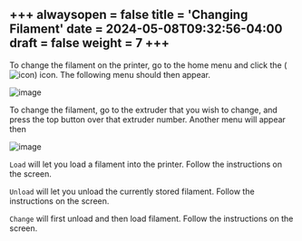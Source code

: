+++
alwaysopen = false
title = 'Changing Filament'
date = 2024-05-08T09:32:56-04:00
draft = false
weight = 7
+++
---

To change the filament on the printer, go to the home menu and click the (![icon](/images/screwup3.png)) icon. The following menu should then appear.

![image](/images/145.png)

To change the filament, go to the extruder that you wish to change, and press the top button over that extruder number. Another menu will appear then

![image](/images/146.png) 

`Load` will let you load a filament into the printer. Follow the instructions on the screen.

`Unload` will let you unload the currently stored filament. Follow the instructions on the screen.

`Change` will first unload and then load filament. Follow the instructions on the screen.

